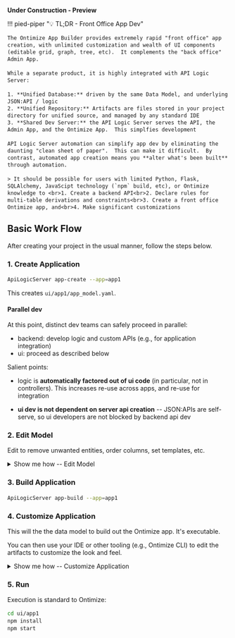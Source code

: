 **Under Construction - Preview**

!!! pied-piper ":bulb: TL;DR - Front Office App Dev"

    The Ontimize App Builder provides extremely rapid "front office" app creation, with unlimited customization and wealth of UI components (editable grid, graph, tree, etc).  It complements the "back office" Admin App.

    While a separate product, it is highly integrated with API Logic Server:

    1. **Unified Database:** driven by the same Data Model, and underlying JSON:API / logic
    2. **Unified Repository:** Artifacts are files stored in your project directory for unified source, and managed by any standard IDE
    3. **Shared Dev Server:** the API Logic Server serves the API, the Admin App, and the Ontimize App.  This simplfies development
    
    API Logic Server automation can simplify app dev by eliminating the daunting "clean sheet of paper".  This can make it difficult.  By contrast, automated app creation means you **alter what's been built** through automation.

    > It should be possible for users with limited Python, Flask, SQLAlchemy, JavaScipt technology (`npm` build, etc), or Ontimize knowledge to <br>1. Create a backend API<br>2. Declare rules for multi-table derivations and constraints<br>3. Create a front office Ontimize app, and<br>4. Make significant customizations


## Basic Work Flow

After creating your project in the usual manner, follow the steps below.

### 1. Create Application

```bash
ApiLogicServer app-create --app=app1
```

This creates `ui/app1/app_model.yaml`.  

#### Parallel dev

At this point, distinct dev teams can safely proceed in parallel:

* backend: develop logic and custom APIs (e.g., for application integration)
* ui: proceed as described below

Salient points:

* logic is **automatically factored out of ui code** (in particular, not in controllers).  This increases re-use across apps, and re-use for integration

* **ui dev is not dependent on server api creation** -- JSON:APIs are self-serve, so ui developers are not blocked by backend api dev

### 2. Edit Model

Edit to remove unwanted entities, order columns, set templates, etc.

<details markdown>

<summary> Show me how -- Edit Model </summary>

&nbsp;

![app_create](images/ontimize/app-create.png)

</details>

### 3. Build Application

```bash
ApiLogicServer app-build --app=app1
```
### 4. Customize Application

This will the the data model to build out the Ontimize app.  It's executable.

You can then use your IDE or other tooling (e.g., Ontimize CLI) to edit the artifacts to customize the look and feel.


<details markdown>

<summary> Show me how -- Customize Application </summary>

&nbsp;

![app_create](images/ontimize/app-create.png)

</details>

### 5. Run

Execution is standard to Ontimize:

```bash
cd ui/app1
npm install
npm start
```